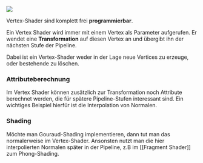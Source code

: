 
![](vertex_shader.png)

Vertex-Shader sind komplett frei **programmierbar**.

Ein Vertex Shader wird immer mit einem Vertex als Parameter aufgerufen. Er wendet eine **Transformation** auf diesen Vertex an und übergibt ihn der nächsten Stufe der Pipeline.

Dabei ist ein Vertex-Shader weder in der Lage neue Vertices zu erzeuge, oder bestehende zu löschen.

### Attributeberechnung
Im Vertex Shader können zusätzlich zur Transformation noch Attribute berechnet werden, die für spätere Pipeline-Stufen interessant sind.
Ein wichtiges Beispiel hierfür ist die Interpolation von Normalen.

### Shading
Möchte man Gouraud-Shading implementieren, dann tut man das normalerweise im Vertex-Shader. Ansonsten nutzt man die hier interpolierten Normalen später in der Pipeline, z.B im [[Fragment Shader]] zum Phong-Shading.